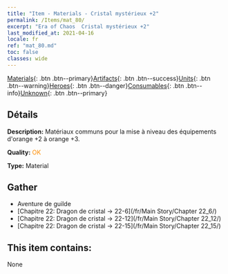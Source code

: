 ```yaml
---
title: "Item - Materials - Cristal mystérieux +2"
permalink: /Items/mat_80/
excerpt: "Era of Chaos  Cristal mystérieux +2"
last_modified_at: 2021-04-16
locale: fr
ref: "mat_80.md"
toc: false
classes: wide
---
```

 [Materials](/fr/Items/){: .btn .btn--primary}[Artifacts](/fr/Items/Artifacts/){: .btn .btn--success}[Units](/fr/Items/Units/){: .btn .btn--warning}[Heroes](/fr/Items/Heroes/){: .btn .btn--danger}[Consumables](/fr/Items/Consumables/){: .btn .btn--info}[Unknown](/fr/Items/Unknown/){: .btn .btn--primary}

## Détails
 **Description:** Matériaux communs pour la mise à niveau des équipements d'orange +2 à orange +3.

 **Quality:** <span style="color: #FF8C00">OK</span>

 **Type:** Material

## Gather

*    Aventure de guilde 
*    [Chapitre 22: Dragon de cristal -> 22-6](/fr/Main Story/Chapter 22_6/) 
*    [Chapitre 22: Dragon de cristal -> 22-12](/fr/Main Story/Chapter 22_12/) 
*    [Chapitre 22: Dragon de cristal -> 22-15](/fr/Main Story/Chapter 22_15/) 

## This item contains:

  None

